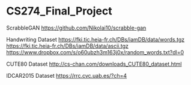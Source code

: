 # CS274_Final_Project

ScrabbleGAN
https://github.com/Nikolai10/scrabble-gan

Handwriting Dataset
https://fki.tic.heia-fr.ch/DBs/iamDB/data/words.tgz
https://fki.tic.heia-fr.ch/DBs/iamDB/data/ascii.tgz
https://www.dropbox.com/s/o60ubzh3m163j0x/random_words.txt?dl=0

CUTE80 Dataset
http://cs-chan.com/downloads_CUTE80_dataset.html

IDCAR2015 Dataset
https://rrc.cvc.uab.es/?ch=4

